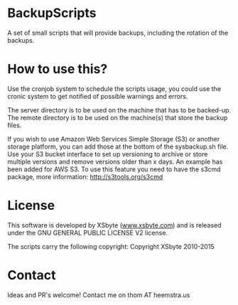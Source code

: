 BackupScripts
=============
A set of small scripts that will provide backups, including the rotation of the backups.

How to use this?
=============
Use the cronjob system to schedule the scripts usage, you could use the cronic system to get notified of possible warnings and errors.

The server directory is to be used on the machine that has to be backed-up.
The remote directory is to be used on the machine(s) that store the backup files.

If you wish to use Amazon Web Services Simple Storage (S3) or another storage platform, you can add those at the bottom of the sysbackup.sh file.
Use your S3 bucket interface to set up versioning to archive or store multiple versions and remove versions older than x days.
An example has been added for AWS S3. To use this feature you need to have the s3cmd package, more information: http://s3tools.org/s3cmd

License
=============

This software is developed by XSbyte (www.xsbyte.com) and is released under the GNU GENERAL PUBLIC LICENSE V2 license.

The scripts carry the following copyright:
Copyright XSbyte 2010-2015

Contact
=============
Ideas and PR's welcome!
Contact me on thom AT heemstra.us
